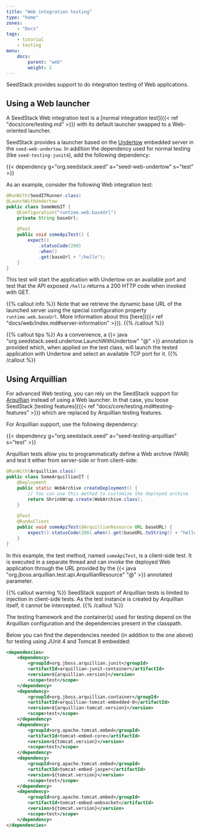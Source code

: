 ```yaml
---
title: "Web integration testing"
type: "home"
zones:
    - "Docs"
tags:
    - tutorial
    - testing
menu:
    docs:
        parent: "web"
        weight: 2
---
```


SeedStack provides support to do integration testing of Web applications.<!--more-->

## Using a Web launcher

A SeedStack Web integration test is a [normal integration test]({{< ref "docs/core/testing.md" >}}) with its default
launcher swapped to a Web-oriented launcher. 

SeedStack provides a launcher based on the [Undertow](http://undertow.io) embedded server in the `seed-web-undertow`.
In addition the dependency used for normal testing (like `seed-testing-junit4`), add the following dependency:

{{< dependency g="org.seedstack.seed" a="seed-web-undertow" s="test" >}}  

As an example, consider the following Web integration test:

```java
@RunWith(SeedITRunner.class)
@LaunchWithUndertow
public class SomeWebIT {
    @Configuration("runtime.web.baseUrl")
    private String baseUrl;
    
    @Test
    public void someApiTest() {
        expect()
            .statusCode(200)
            .when()
            .get(baseUrl + "/hello");
    }		
}
```

This test will start the application with Undertow on an available port and test that the API exposed `/hello` returns
a 200 HTTP code when invoked with GET.

{{% callout info %}}
Note that we retrieve the dynamic base URL of the launched server using the special configuration property `runtime.web.baseUrl`.
More information about this [here]({{< ref "docs/web/index.md#server-information" >}}).
{{% /callout %}}

{{% callout tips %}}
As a convenience, a {{< java "org.seedstack.seed.undertow.LaunchWithUndertow" "@" >}} annotation is provided which, when
applied on the test class, will launch the tested application with Undertow and select an available TCP port for it. 
{{% /callout %}}

## Using Arquillian

For advanced Web testing, you can rely on the SeedStack support for [Arquillian](http://arquillian.org/) instead
of using a Web launcher. In that case, you loose SeedStack [testing features]({{< ref "docs/core/testing.md#testing-features" >}})
which are replaced by Arquillian testing features.

For Arquillian support, use the following dependency:

{{< dependency g="org.seedstack.seed" a="seed-testing-arquillian" s="test" >}}

Arquillian tests allow you to programmatically define a Web archive (WAR) and test it either from server-side or 
from client-side: 
 
```java
@RunWith(Arquillian.class)
public class SomeArquillianIT {
    @Deployment
    public static WebArchive createDeployment() {
        // You can use this method to customize the deployed archive
        return ShrinkWrap.create(WebArchive.class);
    }
    
    @Test
    @RunAsClient
    public void someApiTest(@ArquillianResource URL baseURL) {
        expect().statusCode(200).when().get(baseURL.toString() + "hello");
    }		
}
```

In this example, the test method, named `someApiTest`, is a client-side test. It is executed in a separate thread and 
can invoke the deployed Web application through the URL provided by the {{< java "org.jboss.arquillian.test.api.ArquillianResource" "@" >}} 
annotated parameter. 

{{% callout warning %}}
SeedStack support of Arquillian tests is limited to injection in client-side tests. As the test instance is created by 
Arquillian itself, it cannot be intercepted. 
{{% /callout %}}

The testing framework and the container(s) used for testing depend on the Arquillian configuration and the dependencies 
present in the classpath. 

Below you can find the dependencies needed (in addition to the one above) for testing using JUnit 4 and Tomcat 8 embedded:

```xml
<dependencies>
    <dependency>
        <groupId>org.jboss.arquillian.junit</groupId>
        <artifactId>arquillian-junit-container</artifactId>
        <version>${arquillian.version}</version>
        <scope>test</scope>
    </dependency>
    <dependency>
        <groupId>org.jboss.arquillian.container</groupId>
        <artifactId>arquillian-tomcat-embedded-8</artifactId>
        <version>${arquillian-tomcat.version}</version>
        <scope>test</scope>
    </dependency>
    <dependency>
        <groupId>org.apache.tomcat.embed</groupId>
        <artifactId>tomcat-embed-core</artifactId>
        <version>${tomcat.version}</version>
        <scope>test</scope>
    </dependency>
    <dependency>
        <groupId>org.apache.tomcat.embed</groupId>
        <artifactId>tomcat-embed-jasper</artifactId>
        <version>${tomcat.version}</version>
        <scope>test</scope>
    </dependency>
    <dependency>
        <groupId>org.apache.tomcat.embed</groupId>
        <artifactId>tomcat-embed-websocket</artifactId>
        <version>${tomcat.version}</version>
        <scope>test</scope>
    </dependency>
</dependencies>
``` 

